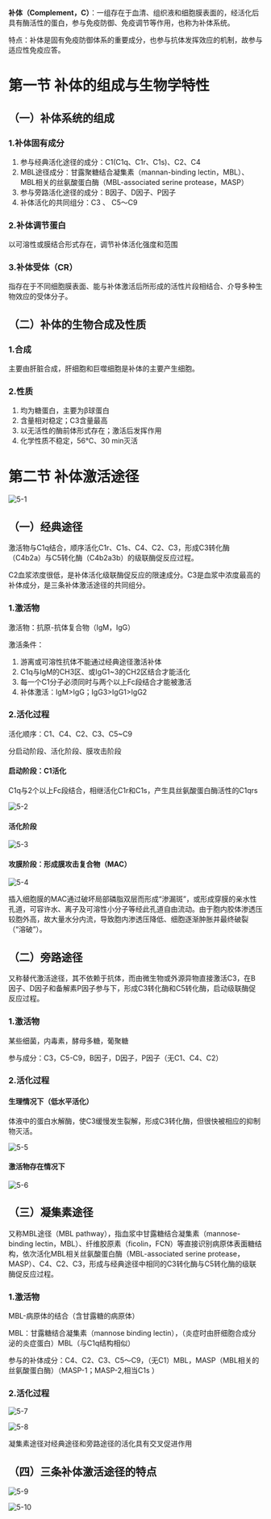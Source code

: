**补体（Complement，C）**：一组存在于血清、组织液和细胞膜表面的，经活化后具有酶活性的蛋白，参与免疫防御、免疫调节等作用，也称为补体系统。

特点：补体是固有免疫防御体系的重要成分，也参与抗体发挥效应的机制，故参与适应性免疫应答。

# 第一节 补体的组成与生物学特性

## （一）补体系统的组成

### 1.补体固有成分

1. 参与经典活化途径的成分：C1(C1q、C1r、C1s)、C2、C4
2. MBL途径成分：甘露聚糖结合凝集素（mannan-binding lectin，MBL）、MBL相关的丝氨酸蛋白酶（MBL-associated serine protease，MASP）
3. 参与旁路活化途径的成分：B因子、D因子、P因子
4. 补体活化的共同组分：C3 、 C5～C9

### 2.补体调节蛋白

以可溶性或膜结合形式存在，调节补体活化强度和范围

### 3.补体受体（CR）

指存在于不同细胞膜表面、能与补体激活后所形成的活性片段相结合、介导多种生物效应的受体分子。

## （二）补体的生物合成及性质

### 1.合成

主要由肝脏合成，肝细胞和巨噬细胞是补体的主要产生细胞。

### 2.性质

1. 均为糖蛋白，主要为β球蛋白
2. 含量相对稳定；C3含量最高
3. 以无活性的酶前体形式存在；激活后发挥作用
4. 化学性质不稳定，56℃、30 min灭活

# 第二节 补体激活途径

![5-1](C:\Users\pc\Documents\GitHub\Medical-Immunology\5-补体系统.assets\5-1.png)

## （一）经典途径

激活物与C1q结合，顺序活化C1r、C1s、C4、C2、C3，形成C3转化酶（C4b2a）与C5转化酶（C4b2a3b）的级联酶促反应过程。

C2血浆浓度很低，是补体活化级联酶促反应的限速成分。C3是血浆中浓度最高的补体成分，是三条补体激活途径的共同组分。

### 1.激活物

激活物：抗原-抗体复合物（IgM，IgG）

激活条件：

1. 游离或可溶性抗体不能通过经典途径激活补体
2. C1q与IgM的CH3区、或IgG1~3的CH2区结合才能活化
3. 每一个C1分子必须同时与两个以上Fc段结合才能被激活
4. 补体激活：IgM>IgG；IgG3>IgG1>IgG2

### 2.活化过程

活化顺序：C1、C4、C2、C3、C5~C9

分启动阶段、活化阶段、膜攻击阶段

#### 启动阶段：C1活化

C1q与2个以上Fc段结合，相继活化C1r和C1s，产生具丝氨酸蛋白酶活性的C1qrs

![5-2](C:\Users\pc\Documents\GitHub\Medical-Immunology\5-补体系统.assets\5-2.png)

#### 活化阶段

![5-3](C:\Users\pc\Documents\GitHub\Medical-Immunology\5-补体系统.assets\5-3.png)

#### 攻膜阶段：形成膜攻击复合物（MAC）

![5-4](C:\Users\pc\Documents\GitHub\Medical-Immunology\5-补体系统.assets\5-4.png)

插入细胞膜的MAC通过破坏局部磷脂双层而形成“渗漏斑”，或形成穿膜的亲水性孔道，可容许水、离子及可溶性小分子等经此孔道自由流动。由于胞内胶体渗透压较胞外高，故大量水分内流，导致胞内渗透压降低、细胞逐渐肿胀并最终破裂（“溶破”）。

## （二）旁路途径

又称替代激活途径，其不依赖于抗体，而由微生物或外源异物直接激活C3，在B因子、D因子和备解素P因子参与下，形成C3转化酶和C5转化酶，启动级联酶促反应过程。

### 1.激活物

某些细菌，内毒素，酵母多糖，葡聚糖

参与成分：C3，C5-C9，B因子，D因子，P因子（无C1、C4、C2）

### 2.活化过程

#### 生理情况下（低水平活化）

体液中的蛋白水解酶，使C3缓慢发生裂解，形成C3转化酶，但很快被相应的抑制物灭活。

![5-5](C:\Users\pc\Documents\GitHub\Medical-Immunology\5-补体系统.assets\5-5.png)

#### 激活物存在情况下

![5-6](C:\Users\pc\Documents\GitHub\Medical-Immunology\5-补体系统.assets\5-6.png)

## （三）凝集素途径

又称MBL途径（MBL pathway），指血浆中甘露糖结合凝集素（mannose-binding lectin，MBL）、纤维胶原素（ficolin，FCN）等直接识别病原体表面糖结构，依次活化MBL相关丝氨酸蛋白酶（MBL-associated serine protease，MASP）、C4、C2、C3，形成与经典途径中相同的C3转化酶与C5转化酶的级联酶促反应过程。

### 1.激活物

MBL-病原体的结合（含甘露糖的病原体）

MBL：甘露糖结合凝集素（mannose binding lectin），（炎症时由肝细胞合成分泌的炎症蛋白）MBL（与C1q结构相似）

参与的补体成分：C4、C2、C3、C5～C9，（无C1）MBL，MASP（MBL相关的丝氨酸蛋白酶）（MASP-1；MASP-2,相当C1s ）

### 2.活化过程

![5-7](C:\Users\pc\Documents\GitHub\Medical-Immunology\5-补体系统.assets\5-7.png)

![5-8](C:\Users\pc\Documents\GitHub\Medical-Immunology\5-补体系统.assets\5-8.png)

凝集素途径对经典途径和旁路途径的活化具有交叉促进作用

## （四）三条补体激活途径的特点

![5-9](C:\Users\pc\Documents\GitHub\Medical-Immunology\5-补体系统.assets\5-9.png)

![5-10](C:\Users\pc\Documents\GitHub\Medical-Immunology\5-补体系统.assets\5-10.png)